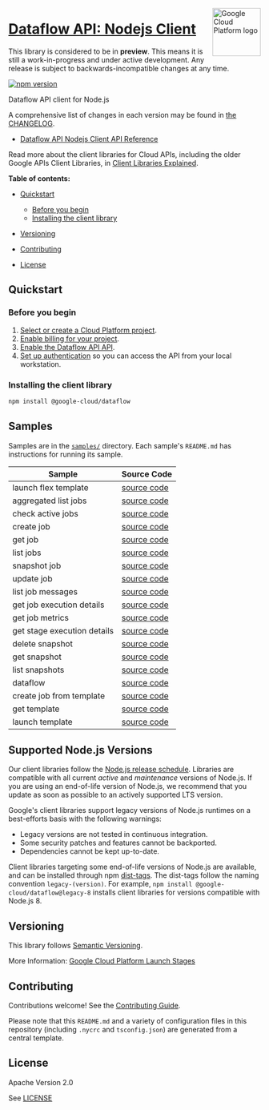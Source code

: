 [//]: # "This README.md file is auto-generated, all changes to this file will be lost."
[//]: # "The comments you see below are used to generate those parts of the template in later states."
<img src="https://avatars2.githubusercontent.com/u/2810941?v=3&s=96" alt="Google Cloud Platform logo" title="Google Cloud Platform" align="right" height="96" width="96"/>

# [Dataflow API: Nodejs Client][homepage]

This library is considered to be in **preview**. This means it is still a
work-in-progress and under active development. Any release is subject to
backwards-incompatible changes at any time.

[![npm version](https://img.shields.io/npm/v/@google-cloud/dataflow.svg)](https://www.npmjs.org/package/@google-cloud/dataflow)

Dataflow API client for Node.js

[//]: # "partials.introduction"

A comprehensive list of changes in each version may be found in
[the CHANGELOG][homepage_changelog].

* [Dataflow API Nodejs Client API Reference](https://cloud.google.com/nodejs/docs/reference/dataflow/latest)


Read more about the client libraries for Cloud APIs, including the older
Google APIs Client Libraries, in [Client Libraries Explained][explained].

[explained]: https://cloud.google.com/apis/docs/client-libraries-explained

**Table of contents:**

* [Quickstart](#quickstart)
  * [Before you begin](#before-you-begin)
  * [Installing the client library](#installing-the-client-library)

* [Versioning](#versioning)
* [Contributing](#contributing)
* [License](#license)

## Quickstart
### Before you begin

1.  [Select or create a Cloud Platform project][projects].
1.  [Enable billing for your project][billing].
1.  [Enable the Dataflow API API][enable_api].
1.  [Set up authentication][auth] so you can access the
    API from your local workstation.
### Installing the client library

```bash
npm install @google-cloud/dataflow
```

[//]: # "partials.body"

## Samples

Samples are in the [`samples/`][homepage_samples] directory. Each sample's `README.md` has instructions for running its sample.

| Sample                      | Source Code                       |
| --------------------------- | --------------------------------- |
| launch flex template | [source code](https://github.com/googleapis/google-cloud-node/blob/main/packages/google-dataflow/samples/generated/v1beta3/flex_templates_service.launch_flex_template.js) |
| aggregated list jobs | [source code](https://github.com/googleapis/google-cloud-node/blob/main/packages/google-dataflow/samples/generated/v1beta3/jobs_v1_beta3.aggregated_list_jobs.js) |
| check active jobs | [source code](https://github.com/googleapis/google-cloud-node/blob/main/packages/google-dataflow/samples/generated/v1beta3/jobs_v1_beta3.check_active_jobs.js) |
| create job | [source code](https://github.com/googleapis/google-cloud-node/blob/main/packages/google-dataflow/samples/generated/v1beta3/jobs_v1_beta3.create_job.js) |
| get job | [source code](https://github.com/googleapis/google-cloud-node/blob/main/packages/google-dataflow/samples/generated/v1beta3/jobs_v1_beta3.get_job.js) |
| list jobs | [source code](https://github.com/googleapis/google-cloud-node/blob/main/packages/google-dataflow/samples/generated/v1beta3/jobs_v1_beta3.list_jobs.js) |
| snapshot job | [source code](https://github.com/googleapis/google-cloud-node/blob/main/packages/google-dataflow/samples/generated/v1beta3/jobs_v1_beta3.snapshot_job.js) |
| update job | [source code](https://github.com/googleapis/google-cloud-node/blob/main/packages/google-dataflow/samples/generated/v1beta3/jobs_v1_beta3.update_job.js) |
| list job messages | [source code](https://github.com/googleapis/google-cloud-node/blob/main/packages/google-dataflow/samples/generated/v1beta3/messages_v1_beta3.list_job_messages.js) |
| get job execution details | [source code](https://github.com/googleapis/google-cloud-node/blob/main/packages/google-dataflow/samples/generated/v1beta3/metrics_v1_beta3.get_job_execution_details.js) |
| get job metrics | [source code](https://github.com/googleapis/google-cloud-node/blob/main/packages/google-dataflow/samples/generated/v1beta3/metrics_v1_beta3.get_job_metrics.js) |
| get stage execution details | [source code](https://github.com/googleapis/google-cloud-node/blob/main/packages/google-dataflow/samples/generated/v1beta3/metrics_v1_beta3.get_stage_execution_details.js) |
| delete snapshot | [source code](https://github.com/googleapis/google-cloud-node/blob/main/packages/google-dataflow/samples/generated/v1beta3/snapshots_v1_beta3.delete_snapshot.js) |
| get snapshot | [source code](https://github.com/googleapis/google-cloud-node/blob/main/packages/google-dataflow/samples/generated/v1beta3/snapshots_v1_beta3.get_snapshot.js) |
| list snapshots | [source code](https://github.com/googleapis/google-cloud-node/blob/main/packages/google-dataflow/samples/generated/v1beta3/snapshots_v1_beta3.list_snapshots.js) |
| dataflow | [source code](https://github.com/googleapis/google-cloud-node/blob/main/packages/google-dataflow/samples/generated/v1beta3/snippet_metadata_google.dataflow.v1beta3.json) |
| create job from template | [source code](https://github.com/googleapis/google-cloud-node/blob/main/packages/google-dataflow/samples/generated/v1beta3/templates_service.create_job_from_template.js) |
| get template | [source code](https://github.com/googleapis/google-cloud-node/blob/main/packages/google-dataflow/samples/generated/v1beta3/templates_service.get_template.js) |
| launch template | [source code](https://github.com/googleapis/google-cloud-node/blob/main/packages/google-dataflow/samples/generated/v1beta3/templates_service.launch_template.js) |


## Supported Node.js Versions

Our client libraries follow the [Node.js release schedule](https://github.com/nodejs/release#release-schedule).
Libraries are compatible with all current _active_ and _maintenance_ versions of
Node.js.
If you are using an end-of-life version of Node.js, we recommend that you update
as soon as possible to an actively supported LTS version.

Google's client libraries support legacy versions of Node.js runtimes on a
best-efforts basis with the following warnings:

* Legacy versions are not tested in continuous integration.
* Some security patches and features cannot be backported.
* Dependencies cannot be kept up-to-date.

Client libraries targeting some end-of-life versions of Node.js are available, and
can be installed through npm [dist-tags](https://docs.npmjs.com/cli/dist-tag).
The dist-tags follow the naming convention `legacy-(version)`.
For example, `npm install @google-cloud/dataflow@legacy-8` installs client libraries
for versions compatible with Node.js 8.

## Versioning

This library follows [Semantic Versioning](http://semver.org/).

More Information: [Google Cloud Platform Launch Stages][launch_stages]

[launch_stages]: https://cloud.google.com/terms/launch-stages

## Contributing

Contributions welcome! See the [Contributing Guide](https://github.com/googleapis/google-cloud-node/blob/main/packages/google-dataflow/CONTRIBUTING.md).

Please note that this `README.md`
and a variety of configuration files in this repository (including `.nycrc` and `tsconfig.json`)
are generated from a central template.

## License

Apache Version 2.0

See [LICENSE](https://github.com/googleapis/google-cloud-node/blob/main/packages/google-dataflow/LICENSE)

[shell_img]: https://gstatic.com/cloudssh/images/open-btn.png
[projects]: https://console.cloud.google.com/project
[billing]: https://support.google.com/cloud/answer/6293499#enable-billing
[enable_api]: https://console.cloud.google.com/flows/enableapi?apiid=dataflow.googleapis.com
[auth]: https://cloud.google.com/docs/authentication/external/set-up-adc-local
[homepage_samples]: https://github.com/googleapis/google-cloud-node/blob/main/packages/google-dataflow/samples
[homepage_changelog]: https://github.com/googleapis/google-cloud-node/blob/main/packages/google-dataflow/CHANGELOG.md
[homepage]: https://github.com/googleapis/google-cloud-node/blob/main/packages/google-dataflow
